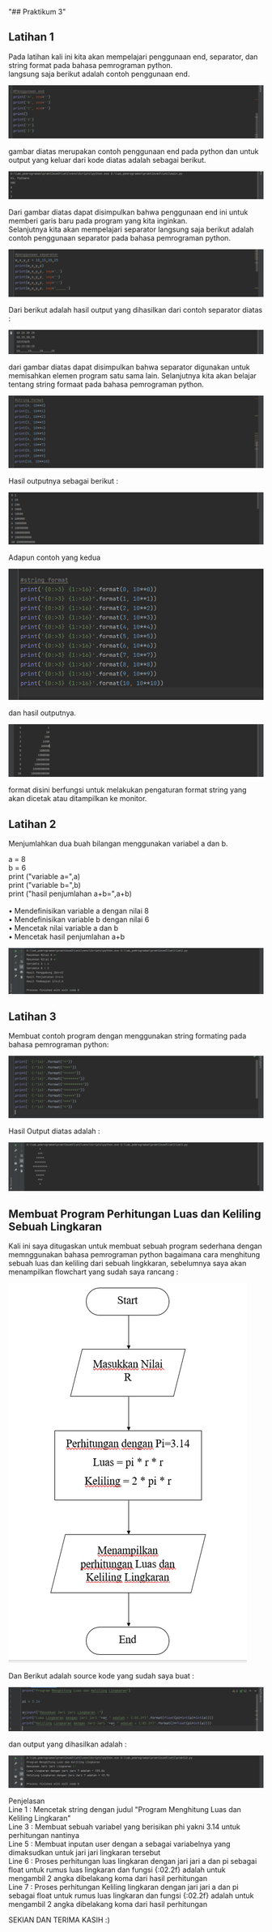 "## Praktikum 3" 

## Latihan 1

Pada latihan kali ini kita akan mempelajari penggunaan end, separator, dan string format pada bahasa pemrograman python. <br>
langsung saja berikut adalah contoh penggunaan end. <br>

![Gambar 1](/praktikum3/for1.png)

gambar diatas merupakan contoh penggunaan end pada python dan untuk output yang keluar dari kode diatas adalah sebagai berikut. <br>

![Gambar 2](/praktikum3/for1.1.png)

Dari gambar diatas dapat disimpulkan bahwa penggunaan end ini untuk memberi garis baru pada program yang kita  inginkan. <br>
Selanjutnya kita akan mempelajari separator langsung saja berikut adalah contoh penggunaan separator pada bahasa pemrograman python. <br>

![Gambar 3](/praktikum3/for2.png)

Dari berikut adalah hasil output yang dihasilkan dari contoh separator diatas : <br>

![Gambar 4](/praktikum3/for2.1.png)

dari gambar diatas dapat disimpulkan bahwa separator digunakan untuk memisahkan elemen program satu sama lain.
Selanjutnya kita akan belajar tentang string formaat pada bahasa pemrograman python. <br>

![Gambar 5](/praktikum3/for3.png)

Hasil outputnya sebagai berikut : <br>

![Gambar 6](/praktikum3/for3.1.png)

Adapun contoh yang kedua <br>

![Gambar 7](/praktikum3/for4.png)

dan hasil outputnya. <br>

![Gambar 8](/praktikum3/for4.1.png)

format disini berfungsi untuk melakukan pengaturan format string yang akan dicetak atau ditampilkan ke monitor. <br>

## Latihan 2

Menjumlahkan dua buah bilangan menggunakan variabel a dan b.<br>

a = 8 <br>
b = 6<br>
print ("variable a=",a)<br>
print ("variable b=",b)<br>
print ("hasil penjumlahan a+b=",a+b)<br>
<br>
• Mendefinisikan variable a dengan nilai 8<br>
• Mendefinisikan variable b dengan nilai 6<br>
• Mencetak nilai variable a dan b<br>
• Mencetak hasil penjumlahan a+b<br>

![Gambar 9](praktikum3/lat2.1.png)

## Latihan 3

Membuat contoh program dengan menggunakan string formating pada bahasa pemrograman python: <br>

![Gambar 10](praktikum3/lat3.png)

Hasil Output diatas adalah : <br>

![Gambar 11](praktikum3/lat3.1.png)

## Membuat Program Perhitungan Luas dan Keliling Sebuah Lingkaran

Kali ini saya ditugaskan untuk membuat sebuah program sederhana dengan memnggunakan bahasa pemrograman python bagaimana cara menghitung sebuah luas dan keliling dari sebuah lingkkaran, sebelumnya saya akan menampilkan flowchart yang sudah saya rancang :

![Gambar 12](praktikum3/flowchart.png)

Dan Berikut adalah source kode yang sudah saya buat : <br>

![Gambar 13](praktikum3/prak3.png)

dan output yang dihasilkan adalah : <br>

![Gambar 14](praktikum3/prak3.1.png)

Penjelasan <br>
Line 1 : Mencetak string dengan judul "Program Menghitung Luas dan Keliling Lingkaran" <br>
Line 3 : Membuat sebuah variabel yang berisikan phi yakni 3.14 untuk perhitungan nantinya <br>
Line 5 : Membuat inputan user dengan a sebagai variabelnya yang dimaksudkan untuk jari jari lingkaran tersebut <br>
Line 6 : Proses perhitungan luas lingkaran dengan jari jari a dan pi sebagai float untuk rumus luas lingkaran dan fungsi {:02.2f} adalah untuk mengambil 2 angka dibelakang koma dari hasil perhitungan <br>
Line 7 : Proses perhitungan Keliling lingkaran dengan jari jari a dan pi sebagai float untuk rumus luas lingkaran dan fungsi {:02.2f} adalah untuk mengambil 2 angka dibelakang koma dari hasil perhitungan <br>

SEKIAN DAN TERIMA KASIH :)
